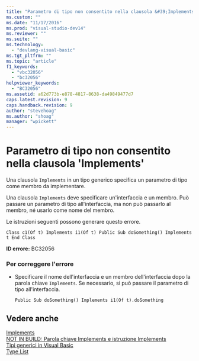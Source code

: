 ```yaml
---
title: "Parametro di tipo non consentito nella clausola &#39;Implements&#39; | Microsoft Docs"
ms.custom: ""
ms.date: "11/17/2016"
ms.prod: "visual-studio-dev14"
ms.reviewer: ""
ms.suite: ""
ms.technology: 
  - "devlang-visual-basic"
ms.tgt_pltfrm: ""
ms.topic: "article"
f1_keywords: 
  - "vbc32056"
  - "bc32056"
helpviewer_keywords: 
  - "BC32056"
ms.assetid: a62d773b-e878-4817-8638-da49849477d7
caps.latest.revision: 9
caps.handback.revision: 9
author: "stevehoag"
ms.author: "shoag"
manager: "wpickett"
---
```

# Parametro di tipo non consentito nella clausola &#39;Implements&#39;
Una clausola `Implements` in un tipo generico specifica un parametro di tipo come membro da implementare.  
  
 Una clausola `Implements` deve specificare un'interfaccia e un membro. Può passare un parametro di tipo all'interfaccia, ma non può passarlo al membro, né usarlo come nome del membro.  
  
 Le istruzioni seguenti possono generare questo errore.  
  
```  
Class c1(Of t) Implements i1(Of t) Public Sub doSomething() Implements t End Class  
```  
  
 **ID errore:** BC32056  
  
### Per correggere l'errore  
  
-   Specificare il nome dell'interfaccia e un membro dell'interfaccia dopo la parola chiave `Implements`. Se necessario, si può passare il parametro di tipo all'interfaccia.  
  
    ```  
    Public Sub doSomething() Implements i1(Of t).doSomething  
    ```  
  
## Vedere anche  
 [Implements](/dotnet/visual-basic/language-reference/statements/implements-clause)   
 [NOT IN BUILD: Parola chiave Implements e istruzione Implements](http://msdn.microsoft.com/it-it/b96560f7-6413-480f-a1e2-f80253bab5be)   
 [Tipi generici in Visual Basic](/dotnet/visual-basic/programming-guide/language-features/data-types/generic-types)   
 [Type List](/dotnet/visual-basic/language-reference/statements/type-list)